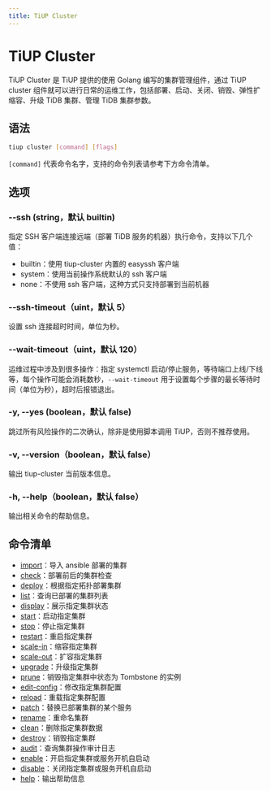 ```yaml
---
title: TiUP Cluster
---
```


# TiUP Cluster

TiUP Cluster 是 TiUP 提供的使用 Golang 编写的集群管理组件，通过 TiUP cluster 组件就可以进行日常的运维工作，包括部署、启动、关闭、销毁、弹性扩缩容、升级 TiDB 集群、管理 TiDB 集群参数。

## 语法

```sh
tiup cluster [command] [flags]
```

`[command]` 代表命令名字，支持的命令列表请参考下方命令清单。

## 选项

### --ssh (string，默认 builtin)

指定 SSH 客户端连接远端（部署 TiDB 服务的机器）执行命令，支持以下几个值：

- builtin：使用 tiup-cluster 内置的 easyssh 客户端
- system：使用当前操作系统默认的 ssh 客户端
- none：不使用 ssh 客户端，这种方式只支持部署到当前机器

### --ssh-timeout（uint，默认 5）

设置 ssh 连接超时时间，单位为秒。

### --wait-timeout（uint，默认 120）

运维过程中涉及到很多操作：指定 systemctl 启动/停止服务，等待端口上线/下线等，每个操作可能会消耗数秒，`--wait-timeout` 用于设置每个步骤的最长等待时间（单位为秒），超时后报错退出。

### -y, --yes (boolean，默认 false)

跳过所有风险操作的二次确认，除非是使用脚本调用 TiUP，否则不推荐使用。

### -v, --version（boolean，默认 false）

输出 tiup-cluster 当前版本信息。

### -h, --help（boolean，默认 false）

输出相关命令的帮助信息。

## 命令清单

- [import](/tiup/tiup-component-cluster-import.md)：导入 ansible 部署的集群
- [check](/tiup/tiup-component-cluster-check.md)：部署前后的集群检查
- [deploy](/tiup/tiup-component-cluster-deploy.md)：根据指定拓扑部署集群
- [list](/tiup/tiup-component-cluster-list.md)：查询已部署的集群列表
- [display](/tiup/tiup-component-cluster-display.md)：展示指定集群状态
- [start](/tiup/tiup-component-cluster-start.md)：启动指定集群
- [stop](/tiup/tiup-component-cluster-stop.md)：停止指定集群
- [restart](/tiup/tiup-component-cluster-restart.md)：重启指定集群
- [scale-in](/tiup/tiup-component-cluster-scale-in.md)：缩容指定集群
- [scale-out](/tiup/tiup-component-cluster-scale-out.md)：扩容指定集群
- [upgrade](/tiup/tiup-component-cluster-upgrade.md)：升级指定集群
- [prune](/tiup/tiup-component-cluster-prune.md)：销毁指定集群中状态为 Tombstone 的实例
- [edit-config](/tiup/tiup-component-cluster-edit-config.md)：修改指定集群配置
- [reload](/tiup/tiup-component-cluster-reload.md)：重载指定集群配置
- [patch](/tiup/tiup-component-cluster-patch.md)：替换已部署集群的某个服务
- [rename](/tiup/tiup-component-cluster-rename.md)：重命名集群
- [clean](/tiup/tiup-component-cluster-clean.md)：删除指定集群数据
- [destroy](/tiup/tiup-component-cluster-destroy.md)：销毁指定集群
- [audit](/tiup/tiup-component-cluster-audit.md)：查询集群操作审计日志
- [enable](/tiup/tiup-component-cluster-enable.md)：开启指定集群或服务开机自启动
- [disable](/tiup/tiup-component-cluster-disable.md)：关闭指定集群或服务开机自启动
- [help](/tiup/tiup-component-cluster-help.md)：输出帮助信息